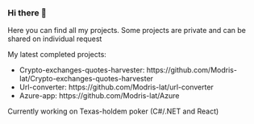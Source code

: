 ### Hi there 👋
<p>Here you can find all my projects. Some projects are private and can be shared on individual request</p>
<div>My latest completed projects:
  <ul>
    <li>Crypto-exchanges-quotes-harvester: https://github.com/Modris-lat/Crypto-exchanges-quotes-harvester</li>
    <li>Url-converter: https://github.com/Modris-lat/url-converter</li>
    <li>Azure-app: https://github.com/Modris-lat/Azure</li>
  </ul>
 </div>
 <p>Currently working on Texas-holdem poker (C#/.NET and React)</p>
<!--
**Modris-lat/Modris-lat** is a ✨ _special_ ✨ repository because its `README.md` (this file) appears on your GitHub profile.

Here are some ideas to get you started:

- 🔭 I’m currently working on ...
- 🌱 I’m currently learning ...
- 👯 I’m looking to collaborate on ...
- 🤔 I’m looking for help with ...
- 💬 Ask me about ...
- 📫 How to reach me: ...
- 😄 Pronouns: ...
- ⚡ Fun fact: ...
-->
